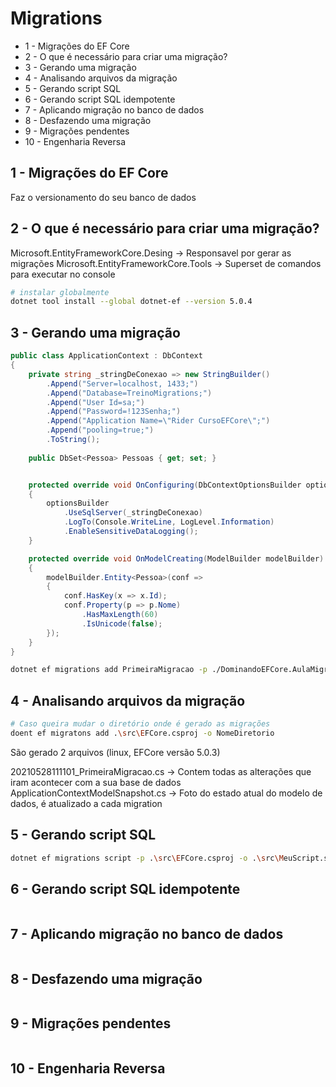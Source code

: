 # Migrations

* 1 - Migrações do EF Core
* 2 - O que é necessário para criar uma migração?
* 3 - Gerando uma migração
* 4 - Analisando arquivos da migração
* 5 - Gerando script SQL
* 6 - Gerando script SQL idempotente
* 7 - Aplicando migração no banco de dados
* 8 - Desfazendo uma migração
* 9 - Migrações pendentes
* 10 - Engenharia Reversa


## 1 - Migrações do EF Core

Faz o versionamento do seu banco de dados

## 2 - O que é necessário para criar uma migração?

Microsoft.EntityFrameworkCore.Desing -> Responsavel por gerar as migrações
Microsoft.EntityFrameworkCore.Tools -> Superset de comandos para executar no console



```bash
# instalar globalmente
dotnet tool install --global dotnet-ef --version 5.0.4
```

## 3 - Gerando uma migração

```c#
public class ApplicationContext : DbContext
{
    private string _stringDeConexao => new StringBuilder()
        .Append("Server=localhost, 1433;")
        .Append("Database=TreinoMigrations;")
        .Append("User Id=sa;")
        .Append("Password=!123Senha;")
        .Append("Application Name=\"Rider CursoEFCore\";")
        .Append("pooling=true;")
        .ToString();
    
    public DbSet<Pessoa> Pessoas { get; set; }


    protected override void OnConfiguring(DbContextOptionsBuilder optionsBuilder)
    {
        optionsBuilder
            .UseSqlServer(_stringDeConexao)
            .LogTo(Console.WriteLine, LogLevel.Information)
            .EnableSensitiveDataLogging();
    }

    protected override void OnModelCreating(ModelBuilder modelBuilder)
    {
        modelBuilder.Entity<Pessoa>(conf =>
        {
            conf.HasKey(x => x.Id);
            conf.Property(p => p.Nome)
                .HasMaxLength(60)
                .IsUnicode(false);
        });
    }
}
```

```bash
dotnet ef migrations add PrimeiraMigracao -p ./DominandoEFCore.AulaMigrations.csproj
```

## 4 - Analisando arquivos da migração

```bash
# Caso queira mudar o diretório onde é gerado as migrações
doent ef migratons add .\src\EFCore.csproj -o NomeDiretorio
```

São gerado 2 arquivos (linux, EFCore versão 5.0.3) 

20210528111101_PrimeiraMigracao.cs -> Contem todas as alterações que iram acontecer com a 
sua base de dados
ApplicationContextModelSnapshot.cs -> Foto do estado atual do modelo de dados, é atualizado
a cada migration

## 5 - Gerando script SQL

```bash
dotnet ef migrations script -p .\src\EFCore.csproj -o .\src\MeuScript.sql
```

## 6 - Gerando script SQL idempotente

```c#
```

## 7 - Aplicando migração no banco de dados

```c#
```

## 8 - Desfazendo uma migração

```c#
```

## 9 - Migrações pendentes

```c#
```

## 10 - Engenharia Reversa

```c#
```

